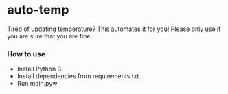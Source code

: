 # auto-temp
Tired of updating temperature? This automates it for you!
Please only use if you are sure that you are fine.

### How to use

 - Install Python 3
 - Install dependencies from requirements.txt
 - Run main.pyw